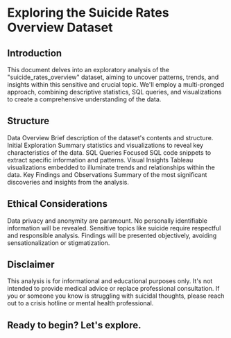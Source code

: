 # Exploring the Suicide Rates Overview Dataset

## Introduction

This document delves into an exploratory analysis of the "suicide_rates_overview" dataset, aiming to uncover patterns, trends, and insights within this sensitive and crucial topic. We'll employ a multi-pronged approach, combining descriptive statistics, SQL queries, and visualizations to create a comprehensive understanding of the data.

## Structure

Data Overview
Brief description of the dataset's contents and structure.
Initial Exploration
Summary statistics and visualizations to reveal key characteristics of the data.
SQL Queries
Focused SQL code snippets to extract specific information and patterns.
Visual Insights
Tableau visualizations embedded to illuminate trends and relationships within the data.
Key Findings and Observations
Summary of the most significant discoveries and insights from the analysis.
## Ethical Considerations

Data privacy and anonymity are paramount. No personally identifiable information will be revealed.
Sensitive topics like suicide require respectful and responsible analysis.
Findings will be presented objectively, avoiding sensationalization or stigmatization.
## Disclaimer

This analysis is for informational and educational purposes only. It's not intended to provide medical advice or replace professional consultation. If you or someone you know is struggling with suicidal thoughts, please reach out to a crisis hotline or mental health professional.

## Ready to begin? Let's explore.
